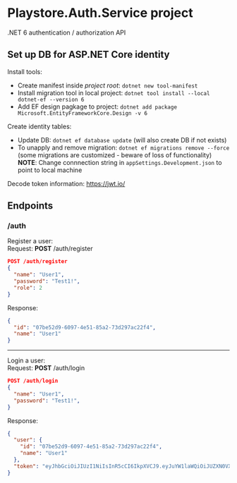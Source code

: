 # Playstore.Auth.Service project

.NET 6 authentication / authorization API

## Set up DB for ASP.NET Core identity

Install tools:  
- Create manifest inside _project root_: `dotnet new tool-manifest`
- Install migration tool in local project: `dotnet tool install --local dotnet-ef --version 6`
- Add EF design pagkage to project: `dotnet add package Microsoft.EntityFrameworkCore.Design -v 6`

Create identity tables:  
- Update DB: `dotnet ef database update` (will also create DB if not exists)  
- To unapply and remove migration: `dotnet ef migrations remove --force` (some migrations are customized - beware of loss of functionality)
**NOTE**: Change connnection string in `appSettings.Development.json` to point to local machine

Decode token information: https://jwt.io/


## Endpoints
### /auth

Register a user:  
Request: **POST** /auth/register
``` json
POST /auth/register
{
  "name": "User1",
  "password": "Test1!",
  "role": 2
}
```
Response:
``` json
{
  "id": "07be52d9-6097-4e51-85a2-73d297ac22f4",
  "name": "User1"
}
```

---

Login a user:  
Request: **POST** /auth/login
``` json
POST /auth/login
{
  "name": "User1",
  "password": "Test1!",
}
```
Response:
``` json
{
  "user": {
    "id": "07be52d9-6097-4e51-85a2-73d297ac22f4",
    "name": "User1"
  },
  "token": "eyJhbGciOiJIUzI1NiIsInR5cCI6IkpXVCJ9.eyJuYW1laWQiOiJUZXN0VXNlcjE1Iiwic3ViIjoiMDdiZTUyZDktNjA5Ny00ZTUxLTg1YTItNzNkMjk3YWMyMmY0IiwianRpIjoiN2U3OWMxMzctOWFmZi00MDk4LTlmZjMtODFlNzAxNjAyZGU4Iiwicm9sZSI6IlBsYXllciIsIm5iZiI6MTczMTA3NTM5MiwiZXhwIjoxNzMxMDc4OTkyLCJpYXQiOjE3MzEwNzUzOTIsImlzcyI6IlBsYXlzdG9yZS5BdXRoLlNlcnZpY2UiLCJhdWQiOiJQbGF5c3RvcmUuQ2xpZW50In0.G_dE7rLPn4PWhi7HP-9ZNE2V4QZftMnaVHr0Kox3rE4"
}
```